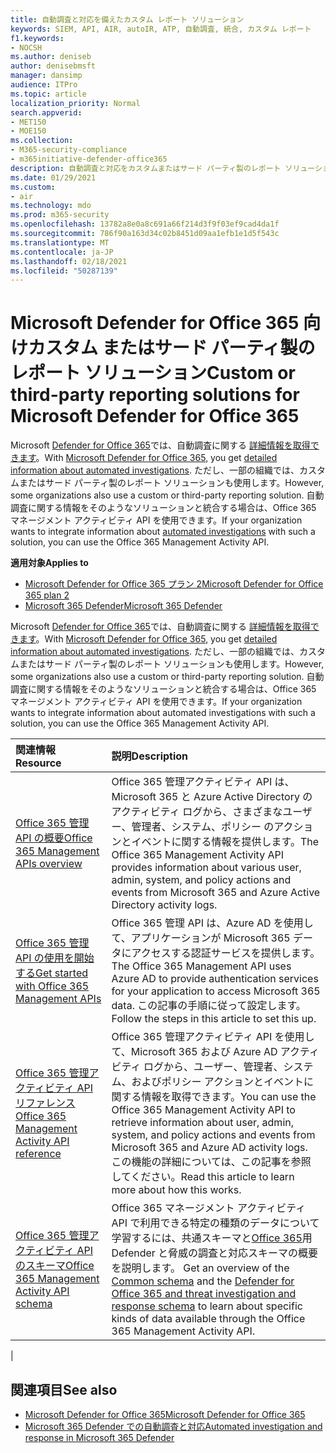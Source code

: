 ```yaml
---
title: 自動調査と対応を備えたカスタム レポート ソリューション
keywords: SIEM, API, AIR, autoIR, ATP, 自動調査, 統合, カスタム レポート
f1.keywords:
- NOCSH
ms.author: deniseb
author: denisebmsft
manager: dansimp
audience: ITPro
ms.topic: article
localization_priority: Normal
search.appverid:
- MET150
- MOE150
ms.collection:
- M365-security-compliance
- m365initiative-defender-office365
description: 自動調査と対応をカスタムまたはサード パーティ製のレポート ソリューションに統合する方法について説明します。
ms.date: 01/29/2021
ms.custom:
- air
ms.technology: mdo
ms.prod: m365-security
ms.openlocfilehash: 13782a8e0a8c691a66f214d3f9f03ef9cad4da1f
ms.sourcegitcommit: 786f90a163d34c02b8451d09aa1efb1e1d5f543c
ms.translationtype: MT
ms.contentlocale: ja-JP
ms.lasthandoff: 02/18/2021
ms.locfileid: "50287139"
---
```

# <a name="custom-or-third-party-reporting-solutions-for-microsoft-defender-for-office-365"></a><span data-ttu-id="6698c-104">Microsoft Defender for Office 365 向けカスタム またはサード パーティ製のレポート ソリューション</span><span class="sxs-lookup"><span data-stu-id="6698c-104">Custom or third-party reporting solutions for Microsoft Defender for Office 365</span></span>

<span data-ttu-id="6698c-105">Microsoft [Defender for Office 365](office-365-atp.md)では、自動調査に関する [詳細情報を取得できます](air-view-investigation-results.md)。</span><span class="sxs-lookup"><span data-stu-id="6698c-105">With [Microsoft Defender for Office 365](office-365-atp.md), you get [detailed information about automated investigations](air-view-investigation-results.md).</span></span> <span data-ttu-id="6698c-106">ただし、一部の組織では、カスタムまたはサード パーティ製のレポート ソリューションも使用します。</span><span class="sxs-lookup"><span data-stu-id="6698c-106">However, some organizations also use a custom or third-party reporting solution.</span></span> <span data-ttu-id="6698c-107">自動調査に関する情報をそのようなソリューション[](office-365-air.md)と統合する場合は、Office 365 マネージメント アクティビティ API を使用できます。</span><span class="sxs-lookup"><span data-stu-id="6698c-107">If your organization wants to integrate information about [automated investigations](office-365-air.md) with such a solution, you can use the Office 365 Management Activity API.</span></span>

<span data-ttu-id="6698c-108">**適用対象**</span><span class="sxs-lookup"><span data-stu-id="6698c-108">**Applies to**</span></span>
- [<span data-ttu-id="6698c-109">Microsoft Defender for Office 365 プラン 2</span><span class="sxs-lookup"><span data-stu-id="6698c-109">Microsoft Defender for Office 365 plan 2</span></span>](office-365-atp.md)
- [<span data-ttu-id="6698c-110">Microsoft 365 Defender</span><span class="sxs-lookup"><span data-stu-id="6698c-110">Microsoft 365 Defender</span></span>](../mtp/microsoft-threat-protection.md)

<span data-ttu-id="6698c-111">Microsoft [Defender for Office 365](office-365-atp.md)では、自動調査に関する [詳細情報を取得できます](air-view-investigation-results.md)。</span><span class="sxs-lookup"><span data-stu-id="6698c-111">With [Microsoft Defender for Office 365](office-365-atp.md), you get [detailed information about automated investigations](air-view-investigation-results.md).</span></span> <span data-ttu-id="6698c-112">ただし、一部の組織では、カスタムまたはサード パーティ製のレポート ソリューションも使用します。</span><span class="sxs-lookup"><span data-stu-id="6698c-112">However, some organizations also use a custom or third-party reporting solution.</span></span> <span data-ttu-id="6698c-113">自動調査に関する情報をそのようなソリューションと統合する場合は、Office 365 マネージメント アクティビティ API を使用できます。</span><span class="sxs-lookup"><span data-stu-id="6698c-113">If your organization wants to integrate information about automated investigations with such a solution, you can use the Office 365 Management Activity API.</span></span>

|<span data-ttu-id="6698c-114">関連情報</span><span class="sxs-lookup"><span data-stu-id="6698c-114">Resource</span></span>|<span data-ttu-id="6698c-115">説明</span><span class="sxs-lookup"><span data-stu-id="6698c-115">Description</span></span>|
|:---|:---|
|[<span data-ttu-id="6698c-116">Office 365 管理 API の概要</span><span class="sxs-lookup"><span data-stu-id="6698c-116">Office 365 Management APIs overview</span></span>](https://docs.microsoft.com/office/office-365-management-api/office-365-management-apis-overview)|<span data-ttu-id="6698c-117">Office 365 管理アクティビティ API は、Microsoft 365 と Azure Active Directory のアクティビティ ログから、さまざまなユーザー、管理者、システム、ポリシー のアクションとイベントに関する情報を提供します。</span><span class="sxs-lookup"><span data-stu-id="6698c-117">The Office 365 Management Activity API provides information about various user, admin, system, and policy actions and events from Microsoft 365 and Azure Active Directory activity logs.</span></span>|
|[<span data-ttu-id="6698c-118">Office 365 管理 API の使用を開始する</span><span class="sxs-lookup"><span data-stu-id="6698c-118">Get started with Office 365 Management APIs</span></span>](https://docs.microsoft.com/office/office-365-management-api/get-started-with-office-365-management-apis)|<span data-ttu-id="6698c-119">Office 365 管理 API は、Azure AD を使用して、アプリケーションが Microsoft 365 データにアクセスする認証サービスを提供します。</span><span class="sxs-lookup"><span data-stu-id="6698c-119">The Office 365 Management API uses Azure AD to provide authentication services for your application to access Microsoft 365 data.</span></span> <span data-ttu-id="6698c-120">この記事の手順に従って設定します。</span><span class="sxs-lookup"><span data-stu-id="6698c-120">Follow the steps in this article to set this up.</span></span>|
|[<span data-ttu-id="6698c-121">Office 365 管理アクティビティ API リファレンス</span><span class="sxs-lookup"><span data-stu-id="6698c-121">Office 365 Management Activity API reference</span></span>](https://docs.microsoft.com/office/office-365-management-api/office-365-management-activity-api-reference)|<span data-ttu-id="6698c-122">Office 365 管理アクティビティ API を使用して、Microsoft 365 および Azure AD アクティビティ ログから、ユーザー、管理者、システム、およびポリシー アクションとイベントに関する情報を取得できます。</span><span class="sxs-lookup"><span data-stu-id="6698c-122">You can use the Office 365 Management Activity API to retrieve information about user, admin, system, and policy actions and events from Microsoft 365 and Azure AD activity logs.</span></span> <span data-ttu-id="6698c-123">この機能の詳細については、この記事を参照してください。</span><span class="sxs-lookup"><span data-stu-id="6698c-123">Read this article to learn more about how this works.</span></span>|
|[<span data-ttu-id="6698c-124">Office 365 管理アクティビティ API のスキーマ</span><span class="sxs-lookup"><span data-stu-id="6698c-124">Office 365 Management Activity API schema</span></span>](https://docs.microsoft.com/office/office-365-management-api/office-365-management-activity-api-schema)|<span data-ttu-id="6698c-125">Office 365 マネージメント アクティビティ API で利用できる特定の種類のデータについて学習するには、共通スキーマと[Office 365](https://docs.microsoft.com/office/office-365-management-api/office-365-management-activity-api-schema#office-365-advanced-threat-protection-and-threat-investigation-and-response-schema)用 Defender と脅威の調査と対応スキーマの概要を説明します。 [](https://docs.microsoft.com/office/office-365-management-api/office-365-management-activity-api-schema#common-schema)</span><span class="sxs-lookup"><span data-stu-id="6698c-125">Get an overview of the [Common schema](https://docs.microsoft.com/office/office-365-management-api/office-365-management-activity-api-schema#common-schema) and the [Defender for Office 365 and threat investigation and response schema](https://docs.microsoft.com/office/office-365-management-api/office-365-management-activity-api-schema#office-365-advanced-threat-protection-and-threat-investigation-and-response-schema) to learn about specific kinds of data available through the Office 365 Management Activity API.</span></span>|
|

## <a name="see-also"></a><span data-ttu-id="6698c-126">関連項目</span><span class="sxs-lookup"><span data-stu-id="6698c-126">See also</span></span>

- [<span data-ttu-id="6698c-127">Microsoft Defender for Office 365</span><span class="sxs-lookup"><span data-stu-id="6698c-127">Microsoft Defender for Office 365</span></span>](office-365-atp.md)
- [<span data-ttu-id="6698c-128">Microsoft 365 Defender での自動調査と対応</span><span class="sxs-lookup"><span data-stu-id="6698c-128">Automated investigation and response in Microsoft 365 Defender</span></span>](../mtp/mtp-autoir.md)

